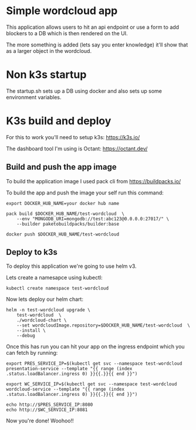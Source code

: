 # Simple wordcloud app

This application allows users to hit an api endpoint or use a form to add blockers to a DB which is then rendered on the UI.

The more something is added (lets say you enter knowledge) it'll show that as a larger object in the wordcloud.

# Non k3s startup

The startup.sh sets up a DB using docker and also sets up some environment variables.

# K3s build and deploy

For this to work you'll need to setup k3s: https://k3s.io/

The dashboard tool I'm using is Octant: https://octant.dev/ 

## Build and push the app image

To build the application image I used pack cli from https://buildpacks.io/

To build the app  and push the image your self run this command:

```shell
export DOCKER_HUB_NAME=your docker hub name

pack build $DOCKER_HUB_NAME/test-wordcloud  \
    --env "MONGODB_URI=mongodb://test:abc123@0.0.0.0:27017/" \
    --builder paketobuildpacks/builder:base

docker push $DOCKER_HUB_NAME/test-wordcloud 
```

## Deploy to k3s

To deploy this application we're going to use helm v3.

Lets create a namesapce using kubectl:

```shell
kubectl create namespace test-wordcloud 
```

Now lets deploy our helm chart:

```shell
helm -n test-wordcloud upgrade \
    test-wordcloud  \
    ./wordcloud-chart \
    --set wordcloudImage.repository=$DOCKER_HUB_NAME/test-wordcloud  \
    --install \
    --debug
```

Once this has run you can hit your app on the ingress endpoint which you can fetch by running:

```shell
export PRES_SERVICE_IP=$(kubectl get svc --namespace test-wordcloud presentation-service --template "{{ range (index .status.loadBalancer.ingress 0) }}{{.}}{{ end }}")

export WC_SERVICE_IP=$(kubectl get svc --namespace test-wordcloud wordcloud-service --template "{{ range (index .status.loadBalancer.ingress 0) }}{{.}}{{ end }}")

echo http://$PRES_SERVICE_IP:8080
echo http://$WC_SERVICE_IP:8081
```

Now you're done! Woohoo!!